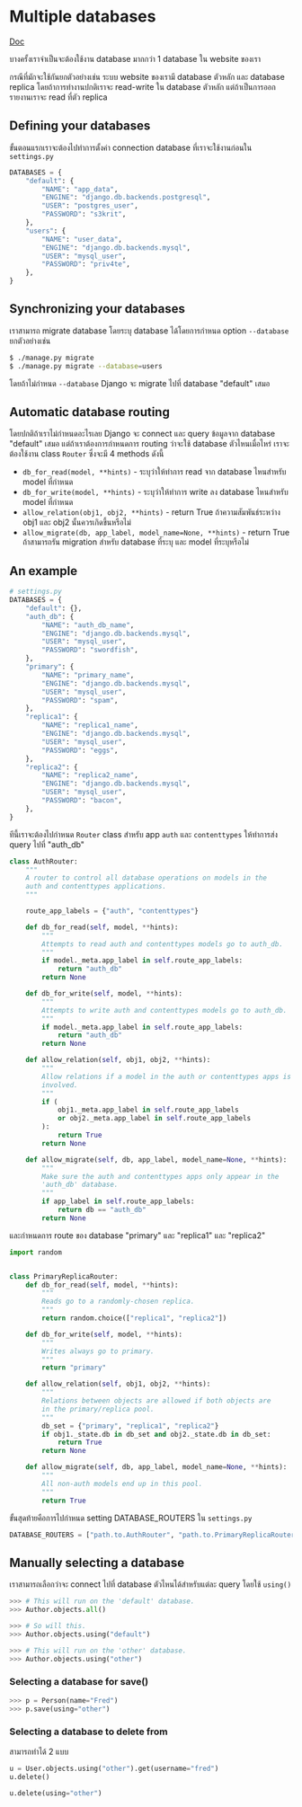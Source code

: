 # Multiple databases

[Doc](https://docs.djangoproject.com/en/5.1/topics/db/multi-db/)

บางครั้งเราจำเป็นจะต้องใช้งาน database มากกว่า 1 database ใน website ของเรา

กรณีที่มักจะใช้กันยกตัวอย่างเช่น ระบบ website ของเรามี database ตัวหลัก และ database replica โดยถ้าการทำงานปกติเราจะ read-write ใน database ตัวหลัก แต่ถ้าเป็นการออกรายงานเราจะ read ที่ตัว replica 

## Defining your databases

ขั้นตอนแรกเราจะต้องไปทำการตั้งค่า connection database ที่เราจะใช้งานก่อนใน `settings.py`

```python
DATABASES = {
    "default": {
        "NAME": "app_data",
        "ENGINE": "django.db.backends.postgresql",
        "USER": "postgres_user",
        "PASSWORD": "s3krit",
    },
    "users": {
        "NAME": "user_data",
        "ENGINE": "django.db.backends.mysql",
        "USER": "mysql_user",
        "PASSWORD": "priv4te",
    },
}
```

## Synchronizing your databases

เราสามารถ migrate database โดยระบุ database ได้โดยการกำหนด option `--database` ยกตัวอย่างเช่น

```sh
$ ./manage.py migrate
$ ./manage.py migrate --database=users
```

โดยถ้าไม่กำหนด `--database` Django จะ migrate ไปที่ database "default" เสมอ


## Automatic database routing

โดยปกติถ้าเราไม่กำหนดอะไรเลย Django จะ connect และ query ข้อมูลจาก database "default" เสมอ แต่ถ้าเราต้องการกำหนดการ routing ว่าจะใช้ database ตัวไหนเมื่อไหร่ เราจะต้องใช้งาน class `Router` ซึ่งจะมี 4 methods ดังนี้

- `db_for_read(model, **hints)` - ระบุว่าให้ทำการ read จาก database ไหนสำหรับ model ที่กำหนด
- `db_for_write(model, **hints)` - ระบุว่าให้ทำการ write ลง database ไหนสำหรับ model ที่กำหนด
- `allow_relation(obj1, obj2, **hints)` - return True ถ้าความสัมพันธ์ระหว่าง obj1 และ obj2 นั้นควรเกิดขึ้นหรือไม่
- `allow_migrate(db, app_label, model_name=None, **hints)` - return True ถ้าสามารถรัน migration สำหรับ database ที่ระบุ และ model ที่ระบุหรือไม่

## An example

```python
# settings.py
DATABASES = {
    "default": {},
    "auth_db": {
        "NAME": "auth_db_name",
        "ENGINE": "django.db.backends.mysql",
        "USER": "mysql_user",
        "PASSWORD": "swordfish",
    },
    "primary": {
        "NAME": "primary_name",
        "ENGINE": "django.db.backends.mysql",
        "USER": "mysql_user",
        "PASSWORD": "spam",
    },
    "replica1": {
        "NAME": "replica1_name",
        "ENGINE": "django.db.backends.mysql",
        "USER": "mysql_user",
        "PASSWORD": "eggs",
    },
    "replica2": {
        "NAME": "replica2_name",
        "ENGINE": "django.db.backends.mysql",
        "USER": "mysql_user",
        "PASSWORD": "bacon",
    },
}
```

ทีนี้เราจะต้องไปกำหนด `Router` class สำหรับ app `auth` และ `contenttypes` ให้ทำการส่ง query ไปที่ "auth_db"

```python
class AuthRouter:
    """
    A router to control all database operations on models in the
    auth and contenttypes applications.
    """

    route_app_labels = {"auth", "contenttypes"}

    def db_for_read(self, model, **hints):
        """
        Attempts to read auth and contenttypes models go to auth_db.
        """
        if model._meta.app_label in self.route_app_labels:
            return "auth_db"
        return None

    def db_for_write(self, model, **hints):
        """
        Attempts to write auth and contenttypes models go to auth_db.
        """
        if model._meta.app_label in self.route_app_labels:
            return "auth_db"
        return None

    def allow_relation(self, obj1, obj2, **hints):
        """
        Allow relations if a model in the auth or contenttypes apps is
        involved.
        """
        if (
            obj1._meta.app_label in self.route_app_labels
            or obj2._meta.app_label in self.route_app_labels
        ):
            return True
        return None

    def allow_migrate(self, db, app_label, model_name=None, **hints):
        """
        Make sure the auth and contenttypes apps only appear in the
        'auth_db' database.
        """
        if app_label in self.route_app_labels:
            return db == "auth_db"
        return None
```

และกำหนดการ route ของ database "primary" และ "replica1" และ "replica2"

```python
import random


class PrimaryReplicaRouter:
    def db_for_read(self, model, **hints):
        """
        Reads go to a randomly-chosen replica.
        """
        return random.choice(["replica1", "replica2"])

    def db_for_write(self, model, **hints):
        """
        Writes always go to primary.
        """
        return "primary"

    def allow_relation(self, obj1, obj2, **hints):
        """
        Relations between objects are allowed if both objects are
        in the primary/replica pool.
        """
        db_set = {"primary", "replica1", "replica2"}
        if obj1._state.db in db_set and obj2._state.db in db_set:
            return True
        return None

    def allow_migrate(self, db, app_label, model_name=None, **hints):
        """
        All non-auth models end up in this pool.
        """
        return True
```

ขั้นสุดท้ายคือการไปกำหนด setting DATABASE_ROUTERS ใน `settings.py`

```python
DATABASE_ROUTERS = ["path.to.AuthRouter", "path.to.PrimaryReplicaRouter"]
```

## Manually selecting a database

เราสามารถเลือกว่าจะ connect ไปที่ database ตัวไหนได้สำหรับแต่ละ query โดยใช้ `using()`

```python
>>> # This will run on the 'default' database.
>>> Author.objects.all()

>>> # So will this.
>>> Author.objects.using("default")

>>> # This will run on the 'other' database.
>>> Author.objects.using("other")
```

### Selecting a database for save()

```python
>>> p = Person(name="Fred")
>>> p.save(using="other")
```

### Selecting a database to delete from

สามารถทำได้ 2 แบบ

```python
u = User.objects.using("other").get(username="fred")
u.delete()
```

```python
u.delete(using="other")
```

